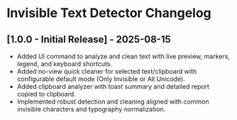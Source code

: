 # Invisible Text Detector Changelog

## [1.0.0 - Initial Release] - 2025-08-15

- Added UI command to analyze and clean text with live preview, markers, legend, and keyboard shortcuts.
- Added no-view quick cleaner for selected text/clipboard with configurable default mode (Only Invisible or All Unicode).
- Added clipboard analyzer with toast summary and detailed report copied to clipboard.
- Implemented robust detection and cleaning aligned with common invisible characters and typography normalization.
